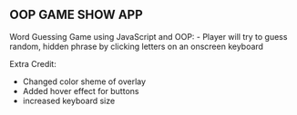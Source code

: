 OOP GAME SHOW APP
-----------------

Word Guessing Game using JavaScript and OOP:
    - Player will try to guess random, hidden phrase by clicking letters on an onscreen keyboard

Extra Credit:
- Changed color sheme of overlay
- Added hover effect for buttons
- increased keyboard size